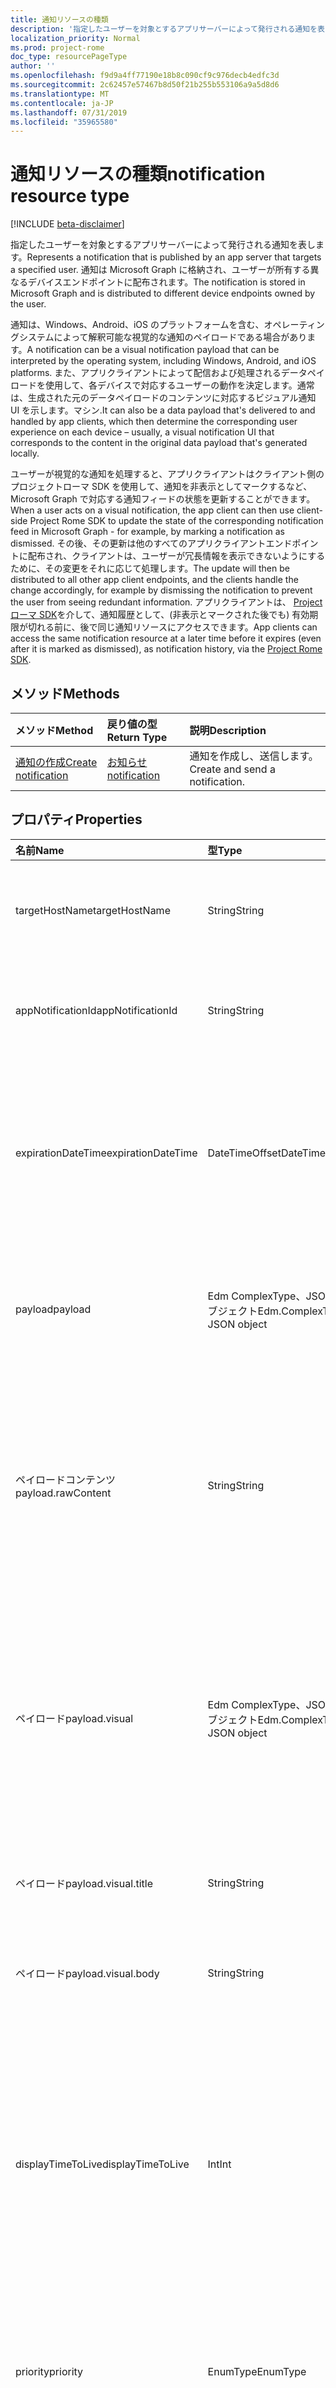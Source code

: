 ```yaml
---
title: 通知リソースの種類
description: '指定したユーザーを対象とするアプリサーバーによって発行される通知を表します。 通知は Microsoft Graph に格納され、ユーザーが所有する異なるデバイスエンドポイントに配布されます。 '
localization_priority: Normal
ms.prod: project-rome
doc_type: resourcePageType
author: ''
ms.openlocfilehash: f9d9a4ff77190e18b8c090cf9c976decb4edfc3d
ms.sourcegitcommit: 2c62457e57467b8d50f21b255b553106a9a5d8d6
ms.translationtype: MT
ms.contentlocale: ja-JP
ms.lasthandoff: 07/31/2019
ms.locfileid: "35965580"
---
```

# <a name="notification-resource-type"></a><span data-ttu-id="8aefb-104">通知リソースの種類</span><span class="sxs-lookup"><span data-stu-id="8aefb-104">notification resource type</span></span>
[!INCLUDE [beta-disclaimer](../../includes/beta-disclaimer.md)]

<span data-ttu-id="8aefb-105">指定したユーザーを対象とするアプリサーバーによって発行される通知を表します。</span><span class="sxs-lookup"><span data-stu-id="8aefb-105">Represents a notification that is published by an app server that targets a specified user.</span></span> <span data-ttu-id="8aefb-106">通知は Microsoft Graph に格納され、ユーザーが所有する異なるデバイスエンドポイントに配布されます。</span><span class="sxs-lookup"><span data-stu-id="8aefb-106">The notification is stored in Microsoft Graph and is distributed to different device endpoints owned by the user.</span></span> 

<span data-ttu-id="8aefb-107">通知は、Windows、Android、iOS のプラットフォームを含む、オペレーティングシステムによって解釈可能な視覚的な通知のペイロードである場合があります。</span><span class="sxs-lookup"><span data-stu-id="8aefb-107">A notification can be a visual notification payload that can be interpreted by the operating system, including Windows, Android, and iOS platforms.</span></span> <span data-ttu-id="8aefb-108">また、アプリクライアントによって配信および処理されるデータペイロードを使用して、各デバイスで対応するユーザーの動作を決定します。通常は、生成された元のデータペイロードのコンテンツに対応するビジュアル通知 UI を示します。マシン.</span><span class="sxs-lookup"><span data-stu-id="8aefb-108">It can also be a data payload that's delivered to and handled by app clients, which then determine the corresponding user experience on each device – usually, a visual notification UI that corresponds to the content in the original data payload that's generated locally.</span></span> 

<span data-ttu-id="8aefb-109">ユーザーが視覚的な通知を処理すると、アプリクライアントはクライアント側のプロジェクトローマ SDK を使用して、通知を非表示としてマークするなど、Microsoft Graph で対応する通知フィードの状態を更新することができます。</span><span class="sxs-lookup"><span data-stu-id="8aefb-109">When a user acts on a visual notification, the app client can then use client-side Project Rome SDK to update the state of the corresponding notification feed in Microsoft Graph - for example, by marking a notification as dismissed.</span></span> <span data-ttu-id="8aefb-110">その後、その更新は他のすべてのアプリクライアントエンドポイントに配布され、クライアントは、ユーザーが冗長情報を表示できないようにするために、その変更をそれに応じて処理します。</span><span class="sxs-lookup"><span data-stu-id="8aefb-110">The update will then be distributed to all other app client endpoints, and the clients handle the change accordingly, for example by dismissing the notification to prevent the user from seeing redundant information.</span></span> <span data-ttu-id="8aefb-111">アプリクライアントは、 [Project ローマ SDK](https://github.com/Microsoft/project-rome)を介して、通知履歴として、(非表示とマークされた後でも) 有効期限が切れる前に、後で同じ通知リソースにアクセスできます。</span><span class="sxs-lookup"><span data-stu-id="8aefb-111">App clients can access the same notification resource at a later time before it expires (even after it is marked as dismissed), as notification history, via the [Project Rome SDK](https://github.com/Microsoft/project-rome).</span></span> 

## <a name="methods"></a><span data-ttu-id="8aefb-112">メソッド</span><span class="sxs-lookup"><span data-stu-id="8aefb-112">Methods</span></span>
|<span data-ttu-id="8aefb-113">メソッド</span><span class="sxs-lookup"><span data-stu-id="8aefb-113">Method</span></span> | <span data-ttu-id="8aefb-114">戻り値の型</span><span class="sxs-lookup"><span data-stu-id="8aefb-114">Return Type</span></span> | <span data-ttu-id="8aefb-115">説明</span><span class="sxs-lookup"><span data-stu-id="8aefb-115">Description</span></span>|
|:------|:------------|:-----------|
|[<span data-ttu-id="8aefb-116">通知の作成</span><span class="sxs-lookup"><span data-stu-id="8aefb-116">Create notification</span></span>](../api/notifications-post.md) | [<span data-ttu-id="8aefb-117">お知らせ</span><span class="sxs-lookup"><span data-stu-id="8aefb-117">notification</span></span>](projectrome-notification.md) |<span data-ttu-id="8aefb-118">通知を作成し、送信します。</span><span class="sxs-lookup"><span data-stu-id="8aefb-118">Create and send a notification.</span></span> |

## <a name="properties"></a><span data-ttu-id="8aefb-119">プロパティ</span><span class="sxs-lookup"><span data-stu-id="8aefb-119">Properties</span></span>
|<span data-ttu-id="8aefb-120">名前</span><span class="sxs-lookup"><span data-stu-id="8aefb-120">Name</span></span> | <span data-ttu-id="8aefb-121">型</span><span class="sxs-lookup"><span data-stu-id="8aefb-121">Type</span></span> | <span data-ttu-id="8aefb-122">説明</span><span class="sxs-lookup"><span data-stu-id="8aefb-122">Description</span></span>|
|:----|:-----|:-----------|
| <span data-ttu-id="8aefb-123">targetHostName</span><span class="sxs-lookup"><span data-stu-id="8aefb-123">targetHostName</span></span> | <span data-ttu-id="8aefb-124">String</span><span class="sxs-lookup"><span data-stu-id="8aefb-124">String</span></span> | <span data-ttu-id="8aefb-125">指定されたユーザーについて、呼び出し元サービスが通知を投稿するアプリケーションのホスト名を表します。</span><span class="sxs-lookup"><span data-stu-id="8aefb-125">Represents the host name of the app to which the calling service wants to post the notification, for the given user.</span></span> |
| <span data-ttu-id="8aefb-126">appNotificationId</span><span class="sxs-lookup"><span data-stu-id="8aefb-126">appNotificationId</span></span> | <span data-ttu-id="8aefb-127">String</span><span class="sxs-lookup"><span data-stu-id="8aefb-127">String</span></span> | <span data-ttu-id="8aefb-128">通知のアプリサーバーによって設定された一意の id。個別の通知を識別して対象にします。</span><span class="sxs-lookup"><span data-stu-id="8aefb-128">The unique id set by the app server of a notification that is used to identify and target an individual notification.</span></span> |
| <span data-ttu-id="8aefb-129">expirationDateTime</span><span class="sxs-lookup"><span data-stu-id="8aefb-129">expirationDateTime</span></span> | <span data-ttu-id="8aefb-130">DateTimeOffset</span><span class="sxs-lookup"><span data-stu-id="8aefb-130">DateTimeOffset</span></span> | <span data-ttu-id="8aefb-131">ユーザー通知の UTC 有効期限を設定します。時間が経過すると、通知は Microsoft Graph 通知フィードストアから完全に削除され、通知履歴の一部ではなくなります。</span><span class="sxs-lookup"><span data-stu-id="8aefb-131">Sets a UTC expiration time on a user notification - when time is up, the notification is removed from the Microsoft Graph notification feed store completely and is no longer part of notification history.</span></span> <span data-ttu-id="8aefb-132">最大値は30日です。</span><span class="sxs-lookup"><span data-stu-id="8aefb-132">Max value is 30 days.</span></span> |
| <span data-ttu-id="8aefb-133">payload</span><span class="sxs-lookup"><span data-stu-id="8aefb-133">payload</span></span> | <span data-ttu-id="8aefb-134">Edm ComplexType、JSON オブジェクト</span><span class="sxs-lookup"><span data-stu-id="8aefb-134">Edm.ComplexType, JSON object</span></span> | <span data-ttu-id="8aefb-135">これは、この通知を受信するアプリクライアントによって配信および消費される生または視覚的なユーザー通知のデータの内容です。</span><span class="sxs-lookup"><span data-stu-id="8aefb-135">This is the data content of a raw or visual user notification that will be delivered to and consumed by the app client receiving this notification.</span></span> |
| <span data-ttu-id="8aefb-136">ペイロードコンテンツ</span><span class="sxs-lookup"><span data-stu-id="8aefb-136">payload.rawContent</span></span> | <span data-ttu-id="8aefb-137">String</span><span class="sxs-lookup"><span data-stu-id="8aefb-137">String</span></span> | <span data-ttu-id="8aefb-138">この通知を受信するアプリクライアントによって配信および消費される生のユーザー通知の通知の内容。</span><span class="sxs-lookup"><span data-stu-id="8aefb-138">The notification content of a raw user notification that will be delivered to and consumed by the app client receiving this notification.</span></span> <span data-ttu-id="8aefb-139">POST 通知要求に対しては、少なくとも1つの Content-type コンテンツとペイロードコンテンツが有効である必要があります。</span><span class="sxs-lookup"><span data-stu-id="8aefb-139">At least one of Payload.RawContent and Payload.VisualContent needs to be valid for a POST Notification request.</span></span> |
| <span data-ttu-id="8aefb-140">ペイロード</span><span class="sxs-lookup"><span data-stu-id="8aefb-140">payload.visual</span></span> | <span data-ttu-id="8aefb-141">Edm ComplexType、JSON オブジェクト</span><span class="sxs-lookup"><span data-stu-id="8aefb-141">Edm.ComplexType, JSON object</span></span> | <span data-ttu-id="8aefb-142">各モバイルプラットフォームの通知プラットフォームによって使用され、ユーザーに対してレンダリングされる、ビジュアルユーザー通知のビジュアルコンテンツ。</span><span class="sxs-lookup"><span data-stu-id="8aefb-142">The visual content of a visual user notification, which will be consumed by the notification platform on each mobile platform and rendered for the users.</span></span> <span data-ttu-id="8aefb-143">POST 通知要求に対して、少なくとも1つのコンテンツおよび VisualContent が有効である必要があります。</span><span class="sxs-lookup"><span data-stu-id="8aefb-143">At least one of Content and VisualContent needs to be valid for a POST Notification request.</span></span> |
| <span data-ttu-id="8aefb-144">ペイロード</span><span class="sxs-lookup"><span data-stu-id="8aefb-144">payload.visual.title</span></span> | <span data-ttu-id="8aefb-145">String</span><span class="sxs-lookup"><span data-stu-id="8aefb-145">String</span></span> | <span data-ttu-id="8aefb-146">ビジュアルユーザー通知のタイトル。</span><span class="sxs-lookup"><span data-stu-id="8aefb-146">The title of a visual user notification.</span></span> <span data-ttu-id="8aefb-147">Title または body のいずれかを指定する必要があります。</span><span class="sxs-lookup"><span data-stu-id="8aefb-147">Must have either title or body.</span></span> |
| <span data-ttu-id="8aefb-148">ペイロード</span><span class="sxs-lookup"><span data-stu-id="8aefb-148">payload.visual.body</span></span> | <span data-ttu-id="8aefb-149">String</span><span class="sxs-lookup"><span data-stu-id="8aefb-149">String</span></span> | <span data-ttu-id="8aefb-150">ビジュアルユーザー通知の本文。</span><span class="sxs-lookup"><span data-stu-id="8aefb-150">The body of a visual user notification.</span></span> <span data-ttu-id="8aefb-151">Title または body のいずれかを指定する必要があります。</span><span class="sxs-lookup"><span data-stu-id="8aefb-151">Must have either title or body.</span></span> |
| <span data-ttu-id="8aefb-152">displayTimeToLive</span><span class="sxs-lookup"><span data-stu-id="8aefb-152">displayTimeToLive</span></span> | <span data-ttu-id="8aefb-153">Int</span><span class="sxs-lookup"><span data-stu-id="8aefb-153">Int</span></span> | <span data-ttu-id="8aefb-154">この通知コンテンツを各プラットフォームの通知ビューアーに保持する時間 (秒単位) を設定します。</span><span class="sxs-lookup"><span data-stu-id="8aefb-154">Sets how long (in seconds) this notification content will stay in each platform’s notification viewer.</span></span> <span data-ttu-id="8aefb-155">たとえば、Windows デバイスに通知が配信されると、このプロパティの値が ToastNotification に渡されます。この値によって、トースト通知がユーザーの Windows アクションセンターに保持される期間が決まります。</span><span class="sxs-lookup"><span data-stu-id="8aefb-155">For example, when the notification is delivered to a Windows device, the value of this property is passed on to ToastNotification.ExpirationTime, which determines how long the toast notification will stay in the user’s Windows Action Center.</span></span> |
| <span data-ttu-id="8aefb-156">priority</span><span class="sxs-lookup"><span data-stu-id="8aefb-156">priority</span></span> | <span data-ttu-id="8aefb-157">EnumType</span><span class="sxs-lookup"><span data-stu-id="8aefb-157">EnumType</span></span> | <span data-ttu-id="8aefb-158">生のユーザー通知の優先度を示します。</span><span class="sxs-lookup"><span data-stu-id="8aefb-158">Indicates the priority of a raw user notification.</span></span> <span data-ttu-id="8aefb-159">既定では、視覚通知は高優先度で送信されます。</span><span class="sxs-lookup"><span data-stu-id="8aefb-159">Visual notifications are sent with high priority by default.</span></span> <span data-ttu-id="8aefb-160">有効な値は High と Low です。</span><span class="sxs-lookup"><span data-stu-id="8aefb-160">Valid values are High and Low.</span></span> |
| <span data-ttu-id="8aefb-161">groupName</span><span class="sxs-lookup"><span data-stu-id="8aefb-161">groupName</span></span> | <span data-ttu-id="8aefb-162">String</span><span class="sxs-lookup"><span data-stu-id="8aefb-162">String</span></span> | <span data-ttu-id="8aefb-163">この通知が属するグループの名前。</span><span class="sxs-lookup"><span data-stu-id="8aefb-163">The name of the group that this notification belongs to.</span></span> <span data-ttu-id="8aefb-164">これは、通知をグループ化するための開発者によって設定されます。</span><span class="sxs-lookup"><span data-stu-id="8aefb-164">It is set by the developer for the purpose of grouping notifications together.</span></span> |
| <span data-ttu-id="8aefb-165">targetPolicy</span><span class="sxs-lookup"><span data-stu-id="8aefb-165">targetPolicy</span></span> | <span data-ttu-id="8aefb-166">Edm ComplexType、JSON オブジェクト</span><span class="sxs-lookup"><span data-stu-id="8aefb-166">Edm.ComplexType, JSON object</span></span> | <span data-ttu-id="8aefb-167">ターゲットポリシーオブジェクトは、対象とする必要があるエンドポイントの種類 (Windows、iOS、および Android) と、対象とする必要がある特定のエンドポイント (サブスクリプション id で識別される) の2つの異なるレベルで通知配信ポリシーを処理します。</span><span class="sxs-lookup"><span data-stu-id="8aefb-167">Target policy object handles notification delivery policy at two different levels - endpoint types (Windows, iOS and Android) that should be targeted, and specific endpoints (identified by subscription ids) that should be targeted.</span></span> |
| <span data-ttu-id="8aefb-168">targetPolicy の種類</span><span class="sxs-lookup"><span data-stu-id="8aefb-168">targetPolicy.platformTypes</span></span> | <span data-ttu-id="8aefb-169">Edm ComplexType、コレクション (EnumType)</span><span class="sxs-lookup"><span data-stu-id="8aefb-169">Edm.ComplexType, Collection (EnumType)</span></span> | <span data-ttu-id="8aefb-170">特定のプラットフォームまたはプラットフォームに対して通知配布をフィルター処理するために使用します。</span><span class="sxs-lookup"><span data-stu-id="8aefb-170">Use to filter the notification distribution to a specific platform or platforms.</span></span> <span data-ttu-id="8aefb-171">既定では、すべてのプッシュエンドポイントの種類 (iOS、Windows、および Android) が有効になっています。</span><span class="sxs-lookup"><span data-stu-id="8aefb-171">By default, all push endpoint types (iOS, Windows, and Android) are enabled.</span></span> |

## <a name="relationships"></a><span data-ttu-id="8aefb-172">リレーションシップ</span><span class="sxs-lookup"><span data-stu-id="8aefb-172">Relationships</span></span>
<span data-ttu-id="8aefb-173">なし。</span><span class="sxs-lookup"><span data-stu-id="8aefb-173">None.</span></span>

## <a name="json-representation"></a><span data-ttu-id="8aefb-174">JSON 表記</span><span class="sxs-lookup"><span data-stu-id="8aefb-174">JSON representation</span></span>
<span data-ttu-id="8aefb-175">次に示すのは、移行先のオペレーティングシステムに配信される直接の視覚的な通知を発行するときのリソースの JSON 表記です。</span><span class="sxs-lookup"><span data-stu-id="8aefb-175">The following is a JSON representation of the resource when you publish a direct visual notification that is delivered to the destination operating system.</span></span>

```json
{   
  "targetHostName": "String",
  "appNotificationId": "String",
  "expirationDateTime": "DateTimeOffset",
  "payload":  
  {
    "visualContent": 
    {
      "title": "String",
      "body": "String"
    },
  },
  "displayTimeToLive": "Int",
  "priority": "Enum",
  "groupName": "String",
  "targetPolicy":
  {
    "platformTypes": [ 
      "Enum"
    ]
  }
}
```

<span data-ttu-id="8aefb-176">アプリクライアントに配信される生データ通知を発行するときの、リソースの JSON 表記を次に示します。</span><span class="sxs-lookup"><span data-stu-id="8aefb-176">The following is a JSON representation of the resource when you publish a raw data notification that is delivered to app clients.</span></span>
```json
{   
  "targetHostName": "String",
  "appNotificationId": "String",
  "expirationDateTime": "DateTimeOffset",
  "payload":  
  {
    "rawContent": "String"
  },
  "displayTimeToLive": "Int",
  "priority": "Enum",
  "groupName": "String",
  "targetPolicy":
  {
    "platformTypes": [ 
      "Enum"
    ]
  }
}
```
